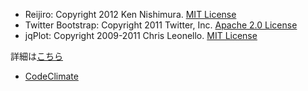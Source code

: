 - Reijiro: Copyright 2012 Ken Nishimura. [MIT License](https://raw.github.com/knsmr/reijiro/master/LICENSE)
- Twitter Bootstrap: Copyright 2011 Twitter, Inc. [Apache 2.0 License](https://raw.github.com/knsmr/reijiro/master/LICENSE-2.0)
- jqPlot: Copyright 2009-2011 Chris Leonello. [MIT License](https://raw.github.com/knsmr/reijiro/master/LICENSE)

詳細は[こちら](http://knsmr.github.com/reijiro/)

- [CodeClimate](https://codeclimate.com/github/suginoy/reijiro)
